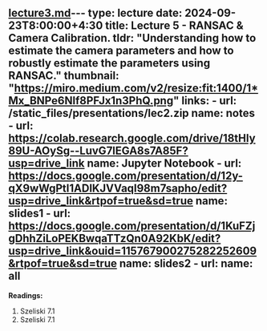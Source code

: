 [lecture3.md](lecture3.md)---
type: lecture
date: 2024-09-23T8:00:00+4:30
title: Lecture 5 - RANSAC & Camera Calibration.
tldr: "Understanding how to estimate the camera parameters and how to robustly estimate the parameters using RANSAC."
thumbnail: "https://miro.medium.com/v2/resize:fit:1400/1*Mx_BNPe6Nlf8PFJx1n3PhQ.png"
links: 
    - url: /static_files/presentations/lec2.zip
      name: notes
    - url: https://colab.research.google.com/drive/18tHly89U-AOySg--LuvG7lEGA8s7A85F?usp=drive_link
      name: Jupyter Notebook
    - url: https://docs.google.com/presentation/d/12y-qX9wWgPtI1ADlKJVVaqI98m7sapho/edit?usp=drive_link&rtpof=true&sd=true
      name: slides1
    - url: https://docs.google.com/presentation/d/1KuFZjgDhhZiLoPEKBwqaTTzQn0A92KbK/edit?usp=drive_link&ouid=115767900275282252609&rtpof=true&sd=true
      name: slides2
    - url: 
      name: all
---
**Readings:**
1. Szeliski 7.1
2. Szeliski 7.1